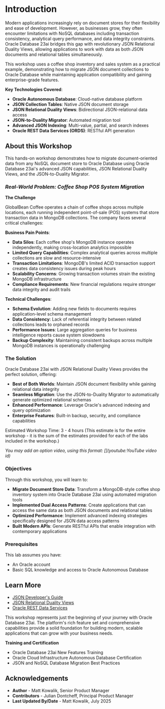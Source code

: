 # Introduction

Modern applications increasingly rely on document stores for their flexibility and ease of development. However, as businesses grow, they often encounter limitations with NoSQL databases including transaction consistency, analytical query performance, and data integrity constraints. Oracle Database 23ai bridges this gap with revolutionary JSON Relational Duality Views, allowing applications to work with data as both JSON documents and relational tables simultaneously.

This workshop uses a coffee shop inventory and sales system as a practical example, demonstrating how to migrate JSON document collections to Oracle Database while maintaining application compatibility and gaining enterprise-grade features.

**Key Technologies Covered**:

* **Oracle Autonomous Database**: Cloud-native database platform
* **JSON Collection Tables**: Native JSON document storage
* **JSON Relational Duality Views**: Bidirectional JSON-relational data access
* **JSON-to-Duality Migrator**: Automated migration tool
* **Advanced JSON Indexing**: Multi-value, partial, and search indexes
* **Oracle REST Data Services (ORDS)**: RESTful API generation

## About this Workshop

This hands-on workshop demonstrates how to migrate document-oriented data from any NoSQL document store to Oracle Database using Oracle Database 23ai's advanced JSON capabilities, JSON Relational Duality Views, and the JSON-to-Duality Migrator.

### _**Real-World Problem: Coffee Shop POS System Migration**_

**The Challenge**

GlobalBean Coffee operates a chain of coffee shops across multiple locations, each running independent point-of-sale (POS) systems that store transaction data in MongoDB collections. The company faces several critical challenges:

**Business Pain Points**:

* **Data Silos**: Each coffee shop's MongoDB instance operates independently, making cross-location analytics impossible
* **Limited Query Capabilities**: Complex analytical queries across multiple collections are slow and resource-intensive
* **Transaction Limitations**: MongoDB's limited ACID transaction support creates data consistency issues during peak hours
* **Scalability Concerns**: Growing transaction volumes strain the existing MongoDB infrastructure
* **Compliance Requirements**: New financial regulations require stronger data integrity and audit trails

**Technical Challenges**:

* **Schema Evolution**: Adding new fields to documents requires application-level schema management
* **Data Consistency**: Lack of referential integrity between related collections leads to orphaned records
* **Performance Issues**: Large aggregation queries for business intelligence reports cause system slowdowns
* **Backup Complexity**: Maintaining consistent backups across multiple MongoDB instances is operationally challenging

### **The Solution**

Oracle Database 23ai with JSON Relational Duality Views provides the perfect solution, offering:

* **Best of Both Worlds**: Maintain JSON document flexibility while gaining relational data integrity
* **Seamless Migration**: Use the JSON-to-Duality Migrator to automatically generate optimized relational schemas
* **Enhanced Performance**: Leverage Oracle's advanced indexing and query optimization
* **Enterprise Features**: Built-in backup, security, and compliance capabilities


Estimated Workshop Time: 3 - 4 hours (This estimate is for the entire workshop - it is the sum of the estimates provided for each of the labs included in the workshop.)

*You may add an option video, using this format: [](youtube:YouTube video id)*

  [](youtube:zNKxJjkq0Pw)

### Objectives

Through this workshop, you will learn to:

* **Migrate Document Store Data**: Transform a MongoDB-style coffee shop inventory system into Oracle Database 23ai using automated migration tools
* **Implemented Dual Access Patterns**: Create applications that can access the same data as both JSON documents and relational tables
* **Optimized Performance**: Implement advanced indexing strategies specifically designed for JSON data access patterns
* **Built Modern APIs**: Generate RESTful APIs that enable integration with contemporary applications

### Prerequisites

This lab assumes you have:
* An Oracle account
* Basic SQL knowledge and access to Oracle Autonomous Database

## Learn More

* [JSON Developer's Guide](https://docs.oracle.com/en/database/oracle/oracle-database/23/adjsn/)
* [JSON Relational Duality Views](https://docs.oracle.com/en/database/oracle/oracle-database/23/jsnvu/)
* [Oracle REST Data Services](https://docs.oracle.com/en/database/oracle/oracle-rest-data-services/)

This workshop represents just the beginning of your journey with Oracle Database 23ai. The platform's rich feature set and comprehensive capabilities provide a solid foundation for building modern, scalable applications that can grow with your business needs.

**Training and Certification**

* Oracle Database 23ai New Features Training
* Oracle Cloud Infrastructure Autonomous Database Certification
* JSON and NoSQL Database Migration Best Practices

## Acknowledgements
* **Author** - Matt Kowalik, Senior Product Manager
* **Contributors** -  Julian Dontcheff, Principal Product Manager
* **Last Updated By/Date** - Matt Kowalik, July 2025
